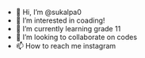 - 👋 Hi, I’m @sukalpa0
- 👀 I’m interested in coading!
- 🌱 I’m currently learning grade 11
- 💞️ I’m looking to collaborate on codes
- 📫 How to reach me instagram

<!---
sukalpa0/sukalpa0 is a ✨ special ✨ repository because its `README.md` (this file) appears on your GitHub profile.
You can click the Preview link to take a look at your changes.
--->
